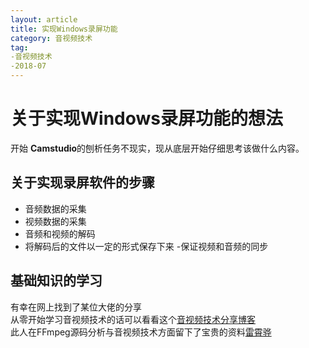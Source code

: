 ```yaml
---
layout: article
title: 实现Windows录屏功能
category: 音视频技术
tag: 
-音视频技术
-2018-07
---
```


# 关于实现Windows录屏功能的想法

开始 **Camstudio**的刨析任务不现实，现从底层开始仔细思考该做什么内容。

## 关于实现录屏软件的步骤

- 音频数据的采集
- 视频数据的采集
- 音频和视频的解码
- 将解码后的文件以一定的形式保存下来
 -保证视频和音频的同步

## 基础知识的学习

有幸在网上找到了某位大佬的分享  
从零开始学习音视频技术的话可以看看这个[音视频技术分享博客](http://blog.yundiantech.com/)  
此人在FFmpeg源码分析与音视频技术方面留下了宝贵的资料[雷霄骅](https://blog.csdn.net/leixiaohua1020)
